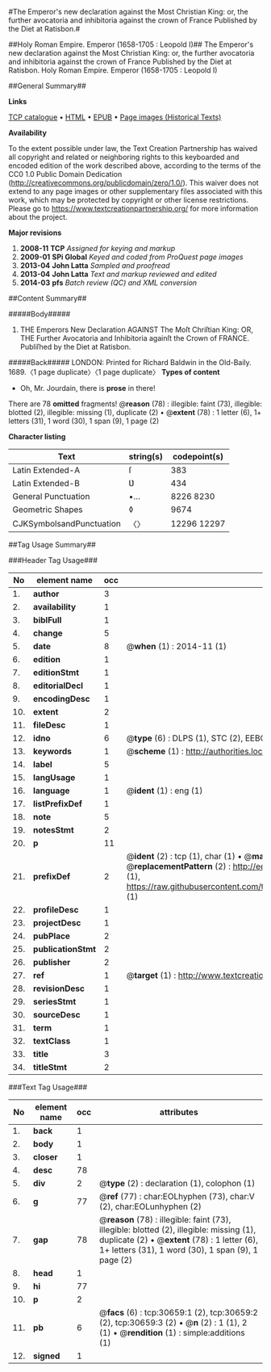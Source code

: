 #The Emperor's new declaration against the Most Christian King: or, the further avocatoria and inhibitoria against the crown of France Published by the Diet at Ratisbon.#

##Holy Roman Empire. Emperor (1658-1705 : Leopold I)##
The Emperor's new declaration against the Most Christian King: or, the further avocatoria and inhibitoria against the crown of France Published by the Diet at Ratisbon.
Holy Roman Empire. Emperor (1658-1705 : Leopold I)

##General Summary##

**Links**

[TCP catalogue](http://www.ota.ox.ac.uk/tcp/)  • 
[HTML](http://tei.it.ox.ac.uk/tcp/Texts-HTML/free/A47/A47727.html)  • 
[EPUB](http://tei.it.ox.ac.uk/tcp/Texts-EPUB/free/A47/A47727.epub) • 
[Page images (Historical Texts)](https://historicaltexts.jisc.ac.uk/eebo-99826262e)

**Availability**

To the extent possible under law, the Text Creation Partnership has waived all copyright and related or neighboring rights to this keyboarded and encoded edition of the work described above, according to the terms of the CC0 1.0 Public Domain Dedication (http://creativecommons.org/publicdomain/zero/1.0/). This waiver does not extend to any page images or other supplementary files associated with this work, which may be protected by copyright or other license restrictions. Please go to https://www.textcreationpartnership.org/ for more information about the project.

**Major revisions**

1. __2008-11__ __TCP__ *Assigned for keying and markup*
1. __2009-01__ __SPi Global__ *Keyed and coded from ProQuest page images*
1. __2013-04__ __John Latta__ *Sampled and proofread*
1. __2013-04__ __John Latta__ *Text and markup reviewed and edited*
1. __2014-03__ __pfs__ *Batch review (QC) and XML conversion*

##Content Summary##

#####Body#####

1. THE Emperors New Declaration AGAINST The Moſt Chriſtian King: OR, THE Further Avocatoria and Inhibitoria againſt the Crown of FRANCE. Publiſhed by the Diet at Ratisbon.

#####Back#####
LONDON: Printed for Richard Baldwin in the Old-Baily. 1689.〈1 page duplicate〉〈1 page duplicate〉
**Types of content**

  * Oh, Mr. Jourdain, there is **prose** in there!

There are 78 **omitted** fragments! 
 @__reason__ (78) : illegible: faint (73), illegible: blotted (2), illegible: missing (1), duplicate (2)  •  @__extent__ (78) : 1 letter (6), 1+ letters (31), 1 word (30), 1 span (9), 1 page (2)

**Character listing**


|Text|string(s)|codepoint(s)|
|---|---|---|
|Latin Extended-A|ſ|383|
|Latin Extended-B|Ʋ|434|
|General Punctuation|•…|8226 8230|
|Geometric Shapes|◊|9674|
|CJKSymbolsandPunctuation|〈〉|12296 12297|

##Tag Usage Summary##

###Header Tag Usage###

|No|element name|occ|attributes|
|---|---|---|---|
|1.|__author__|3||
|2.|__availability__|1||
|3.|__biblFull__|1||
|4.|__change__|5||
|5.|__date__|8| @__when__ (1) : 2014-11 (1)|
|6.|__edition__|1||
|7.|__editionStmt__|1||
|8.|__editorialDecl__|1||
|9.|__encodingDesc__|1||
|10.|__extent__|2||
|11.|__fileDesc__|1||
|12.|__idno__|6| @__type__ (6) : DLPS (1), STC (2), EEBO-CITATION (1), PROQUEST (1), VID (1)|
|13.|__keywords__|1| @__scheme__ (1) : http://authorities.loc.gov/ (1)|
|14.|__label__|5||
|15.|__langUsage__|1||
|16.|__language__|1| @__ident__ (1) : eng (1)|
|17.|__listPrefixDef__|1||
|18.|__note__|5||
|19.|__notesStmt__|2||
|20.|__p__|11||
|21.|__prefixDef__|2| @__ident__ (2) : tcp (1), char (1)  •  @__matchPattern__ (2) : ([0-9\-]+):([0-9IVX]+) (1), (.+) (1)  •  @__replacementPattern__ (2) : http://eebo.chadwyck.com/downloadtiff?vid=$1&page=$2 (1), https://raw.githubusercontent.com/textcreationpartnership/Texts/master/tcpchars.xml#$1 (1)|
|22.|__profileDesc__|1||
|23.|__projectDesc__|1||
|24.|__pubPlace__|2||
|25.|__publicationStmt__|2||
|26.|__publisher__|2||
|27.|__ref__|1| @__target__ (1) : http://www.textcreationpartnership.org/docs/. (1)|
|28.|__revisionDesc__|1||
|29.|__seriesStmt__|1||
|30.|__sourceDesc__|1||
|31.|__term__|1||
|32.|__textClass__|1||
|33.|__title__|3||
|34.|__titleStmt__|2||


###Text Tag Usage###

|No|element name|occ|attributes|
|---|---|---|---|
|1.|__back__|1||
|2.|__body__|1||
|3.|__closer__|1||
|4.|__desc__|78||
|5.|__div__|2| @__type__ (2) : declaration (1), colophon (1)|
|6.|__g__|77| @__ref__ (77) : char:EOLhyphen (73), char:V (2), char:EOLunhyphen (2)|
|7.|__gap__|78| @__reason__ (78) : illegible: faint (73), illegible: blotted (2), illegible: missing (1), duplicate (2)  •  @__extent__ (78) : 1 letter (6), 1+ letters (31), 1 word (30), 1 span (9), 1 page (2)|
|8.|__head__|1||
|9.|__hi__|77||
|10.|__p__|2||
|11.|__pb__|6| @__facs__ (6) : tcp:30659:1 (2), tcp:30659:2 (2), tcp:30659:3 (2)  •  @__n__ (2) : 1 (1), 2 (1)  •  @__rendition__ (1) : simple:additions (1)|
|12.|__signed__|1||
